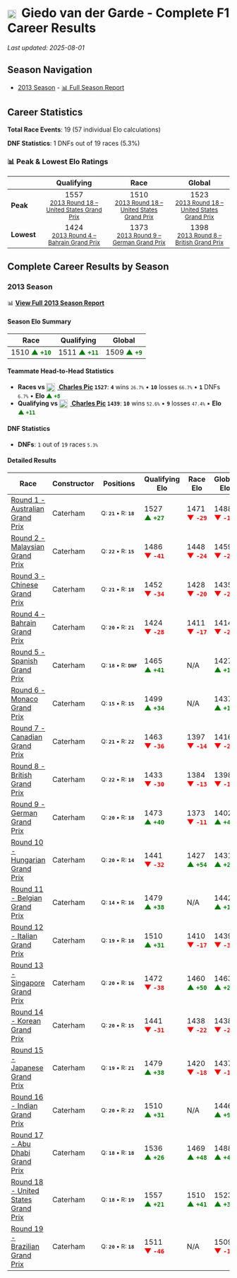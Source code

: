 # <img src="https://upload.wikimedia.org/wikipedia/commons/2/20/Flag_of_the_Netherlands.svg" alt="Netherlands" width="20" height="auto" style="vertical-align: middle; margin-right: 5px;" onerror="this.outerHTML='🇳🇱'; this.style.marginRight='5px';"/> Giedo van der Garde - Complete F1 Career Results

*Last updated: 2025-08-01*

## Season Navigation

- [2013 Season](#2013-season) - [📊 Full Season Report](../seasons/2013-season-report)

## Career Statistics

**Total Race Events**: 19 (57 individual Elo calculations)

**DNF Statistics**: 1 DNFs out of 19 races (5.3%)

### 📊 Peak & Lowest Elo Ratings

| &nbsp; | Qualifying | Race | Global |
|-------|------------|------|--------|
| **Peak** | <center> 1557 <br/><small> [2013 Round 18 – United States Grand Prix](../seasons/2013-season-report#round-18-united-states-grand-prix) </small></center> | <center> 1510 <br/><small> [2013 Round 18 – United States Grand Prix](../seasons/2013-season-report#round-18-united-states-grand-prix) </small></center> | <center> 1523  <br/><small> [2013 Round 18 – United States Grand Prix](../seasons/2013-season-report#round-18-united-states-grand-prix) </small></center> |
| **Lowest** | <center> 1424 <br/><small> [2013 Round 4 – Bahrain Grand Prix](../seasons/2013-season-report#round-4-bahrain-grand-prix) </small></center> | <center> 1373 <br/><small> [2013 Round 9 – German Grand Prix](../seasons/2013-season-report#round-9-german-grand-prix) </small></center> | <center> 1398 <br/><small> [2013 Round 8 – British Grand Prix](../seasons/2013-season-report#round-8-british-grand-prix) </small></center> |


## Complete Career Results by Season

### 2013 Season

📊 **[View Full 2013 Season Report](../seasons/2013-season-report)**

#### Season Elo Summary

| Race | Qualifying | Global |
|------|------------|--------|
| 1510 **<span style="color: green;">▲&nbsp;`+10`</span>** | 1511 **<span style="color: green;">▲&nbsp;`+11`</span>** | 1509 **<span style="color: green;">▲&nbsp;`+9`</span>** |

#### Teammate Head-to-Head Statistics

- **Races vs [<img src="https://upload.wikimedia.org/wikipedia/commons/c/c3/Flag_of_France.svg" alt="France" width="20" height="auto" style="vertical-align: middle; margin-right: 5px;" onerror="this.outerHTML='🇫🇷'; this.style.marginRight='5px';"/> Charles Pic](charles-pic) `1527`**: **`4`** wins <small>`26.7%`</small> • **`10`** losses <small>`66.7%`</small> • **`1`** DNFs <small>`6.7%`</small> • **Elo <span style="color: green;">▲&nbsp;`+8`</span>**
- **Qualifying vs [<img src="https://upload.wikimedia.org/wikipedia/commons/c/c3/Flag_of_France.svg" alt="France" width="20" height="auto" style="vertical-align: middle; margin-right: 5px;" onerror="this.outerHTML='🇫🇷'; this.style.marginRight='5px';"/> Charles Pic](charles-pic) `1439`**: **`10`** wins <small>`52.6%`</small> • **`9`** losses <small>`47.4%`</small> • **Elo <span style="color: green;">▲&nbsp;`+11`</span>**

#### DNF Statistics

- **DNFs**: `1` out of `19` races <small>`5.3%`</small>

#### Detailed Results

| Race | Constructor | Positions | Qualifying Elo | Race Elo | Global Elo | Teammate |
|------|-------------|-----------|----------------|----------|------------|----------|
| [Round 1 - Australian Grand Prix](../seasons/2013-season-report#round-1-australian-grand-prix) | Caterham | <small>Q:&nbsp;**`21`**&nbsp;•&nbsp;R:&nbsp;**`18`**</small> | 1527 **<span style="color: green;">▲&nbsp;`+27`</span>** | 1471 **<span style="color: red;">▼&nbsp;`-29`</span>** | 1488 **<span style="color: red;">▼&nbsp;`-12`</span>** | [<img src="https://upload.wikimedia.org/wikipedia/commons/c/c3/Flag_of_France.svg" alt="France" width="20" height="auto" style="vertical-align: middle; margin-right: 5px;" onerror="this.outerHTML='🇫🇷'; this.style.marginRight='5px';"/> Charles Pic](charles-pic)<br/><small>Q:&nbsp;**`22`**&nbsp;•&nbsp;R:&nbsp;**`16`**</small> |
| [Round 2 - Malaysian Grand Prix](../seasons/2013-season-report#round-2-malaysian-grand-prix) | Caterham | <small>Q:&nbsp;**`22`**&nbsp;•&nbsp;R:&nbsp;**`15`**</small> | 1486 **<span style="color: red;">▼&nbsp;`-41`</span>** | 1448 **<span style="color: red;">▼&nbsp;`-24`</span>** | 1459 **<span style="color: red;">▼&nbsp;`-29`</span>** | [<img src="https://upload.wikimedia.org/wikipedia/commons/c/c3/Flag_of_France.svg" alt="France" width="20" height="auto" style="vertical-align: middle; margin-right: 5px;" onerror="this.outerHTML='🇫🇷'; this.style.marginRight='5px';"/> Charles Pic](charles-pic)<br/><small>Q:&nbsp;**`20`**&nbsp;•&nbsp;R:&nbsp;**`14`**</small> |
| [Round 3 - Chinese Grand Prix](../seasons/2013-season-report#round-3-chinese-grand-prix) | Caterham | <small>Q:&nbsp;**`21`**&nbsp;•&nbsp;R:&nbsp;**`18`**</small> | 1452 **<span style="color: red;">▼&nbsp;`-34`</span>** | 1428 **<span style="color: red;">▼&nbsp;`-20`</span>** | 1435 **<span style="color: red;">▼&nbsp;`-24`</span>** | [<img src="https://upload.wikimedia.org/wikipedia/commons/c/c3/Flag_of_France.svg" alt="France" width="20" height="auto" style="vertical-align: middle; margin-right: 5px;" onerror="this.outerHTML='🇫🇷'; this.style.marginRight='5px';"/> Charles Pic](charles-pic)<br/><small>Q:&nbsp;**`20`**&nbsp;•&nbsp;R:&nbsp;**`16`**</small> |
| [Round 4 - Bahrain Grand Prix](../seasons/2013-season-report#round-4-bahrain-grand-prix) | Caterham | <small>Q:&nbsp;**`20`**&nbsp;•&nbsp;R:&nbsp;**`21`**</small> | 1424 **<span style="color: red;">▼&nbsp;`-28`</span>** | 1411 **<span style="color: red;">▼&nbsp;`-17`</span>** | 1414 **<span style="color: red;">▼&nbsp;`-20`</span>** | [<img src="https://upload.wikimedia.org/wikipedia/commons/c/c3/Flag_of_France.svg" alt="France" width="20" height="auto" style="vertical-align: middle; margin-right: 5px;" onerror="this.outerHTML='🇫🇷'; this.style.marginRight='5px';"/> Charles Pic](charles-pic)<br/><small>Q:&nbsp;**`18`**&nbsp;•&nbsp;R:&nbsp;**`17`**</small> |
| [Round 5 - Spanish Grand Prix](../seasons/2013-season-report#round-5-spanish-grand-prix) | Caterham | <small>Q:&nbsp;**`18`**&nbsp;•&nbsp;R:&nbsp;**`DNF`**</small> | 1465 **<span style="color: green;">▲&nbsp;`+41`</span>** | N/A | 1427 **<span style="color: green;">▲&nbsp;`+12`</span>** | [<img src="https://upload.wikimedia.org/wikipedia/commons/c/c3/Flag_of_France.svg" alt="France" width="20" height="auto" style="vertical-align: middle; margin-right: 5px;" onerror="this.outerHTML='🇫🇷'; this.style.marginRight='5px';"/> Charles Pic](charles-pic)<br/><small>Q:&nbsp;**`22`**&nbsp;•&nbsp;R:&nbsp;**`17`**</small> |
| [Round 6 - Monaco Grand Prix](../seasons/2013-season-report#round-6-monaco-grand-prix) | Caterham | <small>Q:&nbsp;**`15`**&nbsp;•&nbsp;R:&nbsp;**`15`**</small> | 1499 **<span style="color: green;">▲&nbsp;`+34`</span>** | N/A | 1437 **<span style="color: green;">▲&nbsp;`+10`</span>** | [<img src="https://upload.wikimedia.org/wikipedia/commons/c/c3/Flag_of_France.svg" alt="France" width="20" height="auto" style="vertical-align: middle; margin-right: 5px;" onerror="this.outerHTML='🇫🇷'; this.style.marginRight='5px';"/> Charles Pic](charles-pic)<br/><small>Q:&nbsp;**`18`**&nbsp;•&nbsp;R:&nbsp;**`DNF`**</small> |
| [Round 7 - Canadian Grand Prix](../seasons/2013-season-report#round-7-canadian-grand-prix) | Caterham | <small>Q:&nbsp;**`21`**&nbsp;•&nbsp;R:&nbsp;**`22`**</small> | 1463 **<span style="color: red;">▼&nbsp;`-36`</span>** | 1397 **<span style="color: red;">▼&nbsp;`-14`</span>** | 1416 **<span style="color: red;">▼&nbsp;`-21`</span>** | [<img src="https://upload.wikimedia.org/wikipedia/commons/c/c3/Flag_of_France.svg" alt="France" width="20" height="auto" style="vertical-align: middle; margin-right: 5px;" onerror="this.outerHTML='🇫🇷'; this.style.marginRight='5px';"/> Charles Pic](charles-pic)<br/><small>Q:&nbsp;**`18`**&nbsp;•&nbsp;R:&nbsp;**`18`**</small> |
| [Round 8 - British Grand Prix](../seasons/2013-season-report#round-8-british-grand-prix) | Caterham | <small>Q:&nbsp;**`22`**&nbsp;•&nbsp;R:&nbsp;**`18`**</small> | 1433 **<span style="color: red;">▼&nbsp;`-30`</span>** | 1384 **<span style="color: red;">▼&nbsp;`-13`</span>** | 1398 **<span style="color: red;">▼&nbsp;`-18`</span>** | [<img src="https://upload.wikimedia.org/wikipedia/commons/c/c3/Flag_of_France.svg" alt="France" width="20" height="auto" style="vertical-align: middle; margin-right: 5px;" onerror="this.outerHTML='🇫🇷'; this.style.marginRight='5px';"/> Charles Pic](charles-pic)<br/><small>Q:&nbsp;**`18`**&nbsp;•&nbsp;R:&nbsp;**`15`**</small> |
| [Round 9 - German Grand Prix](../seasons/2013-season-report#round-9-german-grand-prix) | Caterham | <small>Q:&nbsp;**`20`**&nbsp;•&nbsp;R:&nbsp;**`18`**</small> | 1473 **<span style="color: green;">▲&nbsp;`+40`</span>** | 1373 **<span style="color: red;">▼&nbsp;`-11`</span>** | 1402 **<span style="color: green;">▲&nbsp;`+4`</span>** | [<img src="https://upload.wikimedia.org/wikipedia/commons/c/c3/Flag_of_France.svg" alt="France" width="20" height="auto" style="vertical-align: middle; margin-right: 5px;" onerror="this.outerHTML='🇫🇷'; this.style.marginRight='5px';"/> Charles Pic](charles-pic)<br/><small>Q:&nbsp;**`22`**&nbsp;•&nbsp;R:&nbsp;**`17`**</small> |
| [Round 10 - Hungarian Grand Prix](../seasons/2013-season-report#round-10-hungarian-grand-prix) | Caterham | <small>Q:&nbsp;**`20`**&nbsp;•&nbsp;R:&nbsp;**`14`**</small> | 1441 **<span style="color: red;">▼&nbsp;`-32`</span>** | 1427 **<span style="color: green;">▲&nbsp;`+54`</span>** | 1431 **<span style="color: green;">▲&nbsp;`+28`</span>** | [<img src="https://upload.wikimedia.org/wikipedia/commons/c/c3/Flag_of_France.svg" alt="France" width="20" height="auto" style="vertical-align: middle; margin-right: 5px;" onerror="this.outerHTML='🇫🇷'; this.style.marginRight='5px';"/> Charles Pic](charles-pic)<br/><small>Q:&nbsp;**`19`**&nbsp;•&nbsp;R:&nbsp;**`15`**</small> |
| [Round 11 - Belgian Grand Prix](../seasons/2013-season-report#round-11-belgian-grand-prix) | Caterham | <small>Q:&nbsp;**`14`**&nbsp;•&nbsp;R:&nbsp;**`16`**</small> | 1479 **<span style="color: green;">▲&nbsp;`+38`</span>** | N/A | 1442 **<span style="color: green;">▲&nbsp;`+11`</span>** | [<img src="https://upload.wikimedia.org/wikipedia/commons/c/c3/Flag_of_France.svg" alt="France" width="20" height="auto" style="vertical-align: middle; margin-right: 5px;" onerror="this.outerHTML='🇫🇷'; this.style.marginRight='5px';"/> Charles Pic](charles-pic)<br/><small>Q:&nbsp;**`22`**&nbsp;•&nbsp;R:&nbsp;**`DNF`**</small> |
| [Round 12 - Italian Grand Prix](../seasons/2013-season-report#round-12-italian-grand-prix) | Caterham | <small>Q:&nbsp;**`19`**&nbsp;•&nbsp;R:&nbsp;**`18`**</small> | 1510 **<span style="color: green;">▲&nbsp;`+31`</span>** | 1410 **<span style="color: red;">▼&nbsp;`-17`</span>** | 1439 **<span style="color: red;">▼&nbsp;`-3`</span>** | [<img src="https://upload.wikimedia.org/wikipedia/commons/c/c3/Flag_of_France.svg" alt="France" width="20" height="auto" style="vertical-align: middle; margin-right: 5px;" onerror="this.outerHTML='🇫🇷'; this.style.marginRight='5px';"/> Charles Pic](charles-pic)<br/><small>Q:&nbsp;**`20`**&nbsp;•&nbsp;R:&nbsp;**`17`**</small> |
| [Round 13 - Singapore Grand Prix](../seasons/2013-season-report#round-13-singapore-grand-prix) | Caterham | <small>Q:&nbsp;**`20`**&nbsp;•&nbsp;R:&nbsp;**`16`**</small> | 1472 **<span style="color: red;">▼&nbsp;`-38`</span>** | 1460 **<span style="color: green;">▲&nbsp;`+50`</span>** | 1463 **<span style="color: green;">▲&nbsp;`+24`</span>** | [<img src="https://upload.wikimedia.org/wikipedia/commons/c/c3/Flag_of_France.svg" alt="France" width="20" height="auto" style="vertical-align: middle; margin-right: 5px;" onerror="this.outerHTML='🇫🇷'; this.style.marginRight='5px';"/> Charles Pic](charles-pic)<br/><small>Q:&nbsp;**`19`**&nbsp;•&nbsp;R:&nbsp;**`19`**</small> |
| [Round 14 - Korean Grand Prix](../seasons/2013-season-report#round-14-korean-grand-prix) | Caterham | <small>Q:&nbsp;**`20`**&nbsp;•&nbsp;R:&nbsp;**`15`**</small> | 1441 **<span style="color: red;">▼&nbsp;`-31`</span>** | 1438 **<span style="color: red;">▼&nbsp;`-22`</span>** | 1438 **<span style="color: red;">▼&nbsp;`-25`</span>** | [<img src="https://upload.wikimedia.org/wikipedia/commons/c/c3/Flag_of_France.svg" alt="France" width="20" height="auto" style="vertical-align: middle; margin-right: 5px;" onerror="this.outerHTML='🇫🇷'; this.style.marginRight='5px';"/> Charles Pic](charles-pic)<br/><small>Q:&nbsp;**`19`**&nbsp;•&nbsp;R:&nbsp;**`14`**</small> |
| [Round 15 - Japanese Grand Prix](../seasons/2013-season-report#round-15-japanese-grand-prix) | Caterham | <small>Q:&nbsp;**`19`**&nbsp;•&nbsp;R:&nbsp;**`21`**</small> | 1479 **<span style="color: green;">▲&nbsp;`+38`</span>** | 1420 **<span style="color: red;">▼&nbsp;`-18`</span>** | 1437 **<span style="color: red;">▼&nbsp;`-1`</span>** | [<img src="https://upload.wikimedia.org/wikipedia/commons/c/c3/Flag_of_France.svg" alt="France" width="20" height="auto" style="vertical-align: middle; margin-right: 5px;" onerror="this.outerHTML='🇫🇷'; this.style.marginRight='5px';"/> Charles Pic](charles-pic)<br/><small>Q:&nbsp;**`20`**&nbsp;•&nbsp;R:&nbsp;**`18`**</small> |
| [Round 16 - Indian Grand Prix](../seasons/2013-season-report#round-16-indian-grand-prix) | Caterham | <small>Q:&nbsp;**`20`**&nbsp;•&nbsp;R:&nbsp;**`22`**</small> | 1510 **<span style="color: green;">▲&nbsp;`+31`</span>** | N/A | 1446 **<span style="color: green;">▲&nbsp;`+9`</span>** | [<img src="https://upload.wikimedia.org/wikipedia/commons/c/c3/Flag_of_France.svg" alt="France" width="20" height="auto" style="vertical-align: middle; margin-right: 5px;" onerror="this.outerHTML='🇫🇷'; this.style.marginRight='5px';"/> Charles Pic](charles-pic)<br/><small>Q:&nbsp;**`21`**&nbsp;•&nbsp;R:&nbsp;**`DNF`**</small> |
| [Round 17 - Abu Dhabi Grand Prix](../seasons/2013-season-report#round-17-abu-dhabi-grand-prix) | Caterham | <small>Q:&nbsp;**`18`**&nbsp;•&nbsp;R:&nbsp;**`18`**</small> | 1536 **<span style="color: green;">▲&nbsp;`+26`</span>** | 1469 **<span style="color: green;">▲&nbsp;`+48`</span>** | 1488 **<span style="color: green;">▲&nbsp;`+41`</span>** | [<img src="https://upload.wikimedia.org/wikipedia/commons/c/c3/Flag_of_France.svg" alt="France" width="20" height="auto" style="vertical-align: middle; margin-right: 5px;" onerror="this.outerHTML='🇫🇷'; this.style.marginRight='5px';"/> Charles Pic](charles-pic)<br/><small>Q:&nbsp;**`19`**&nbsp;•&nbsp;R:&nbsp;**`19`**</small> |
| [Round 18 - United States Grand Prix](../seasons/2013-season-report#round-18-united-states-grand-prix) | Caterham | <small>Q:&nbsp;**`18`**&nbsp;•&nbsp;R:&nbsp;**`19`**</small> | 1557 **<span style="color: green;">▲&nbsp;`+21`</span>** | 1510 **<span style="color: green;">▲&nbsp;`+41`</span>** | 1523 **<span style="color: green;">▲&nbsp;`+35`</span>** | [<img src="https://upload.wikimedia.org/wikipedia/commons/c/c3/Flag_of_France.svg" alt="France" width="20" height="auto" style="vertical-align: middle; margin-right: 5px;" onerror="this.outerHTML='🇫🇷'; this.style.marginRight='5px';"/> Charles Pic](charles-pic)<br/><small>Q:&nbsp;**`22`**&nbsp;•&nbsp;R:&nbsp;**`20`**</small> |
| [Round 19 - Brazilian Grand Prix](../seasons/2013-season-report#round-19-brazilian-grand-prix) | Caterham | <small>Q:&nbsp;**`20`**&nbsp;•&nbsp;R:&nbsp;**`18`**</small> | 1511 **<span style="color: red;">▼&nbsp;`-46`</span>** | N/A | 1509 **<span style="color: red;">▼&nbsp;`-14`</span>** | [<img src="https://upload.wikimedia.org/wikipedia/commons/c/c3/Flag_of_France.svg" alt="France" width="20" height="auto" style="vertical-align: middle; margin-right: 5px;" onerror="this.outerHTML='🇫🇷'; this.style.marginRight='5px';"/> Charles Pic](charles-pic)<br/><small>Q:&nbsp;**`18`**&nbsp;•&nbsp;R:&nbsp;**`DNF`**</small> |

